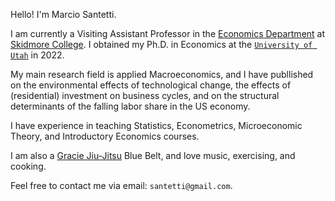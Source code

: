 Hello! I'm Marcio Santetti. 

I am currently a Visiting Assistant Professor in the [Economics Department](https://www.skidmore.edu/economics/) at [Skidmore College](https://www.skidmore.edu/). I obtained my Ph.D. in Economics at the [`University of Utah`](https://www.utah.edu/) in 2022.

My main research field is applied Macroeconomics, and I have publlished 
on the environmental effects of technological change, the effects of (residential) investment on business cycles, and on the structural determinants of
the falling labor share in the US economy.

I have experience in teaching Statistics, Econometrics, Microeconomic Theory, and Introductory Economics courses.

I am also a [Gracie Jiu-Jitsu](https://www.gracieuniversity.com/) Blue Belt, and love music, exercising, and cooking.

Feel free to contact me via email: `santetti@gmail.com`.
